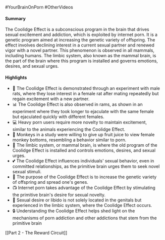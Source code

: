 #YourBrainOnPorn
#OtherVideos 

#### Summary

The Coolidge Effect is a subconscious program in the brain that drives sexual excitement and addiction, which is exploited by internet porn. It is a genetic program aimed at increasing the genetic variety of offspring. The effect involves declining interest in a current sexual partner and renewed vigor with a novel partner. This phenomenon is observed in all mammals, including humans. The limbic system, also known as the mammal brain, is the part of the brain where this program is installed and governs emotions, desires, and sexual urges.

#### Highlights

- 🐀 The Coolidge Effect is demonstrated through an experiment with male rats, where they lose interest in a female rat after mating repeatedly but regain excitement with a new partner.
- 📊 The Coolidge Effect is also observed in rams, as shown in an experiment where they took longer to ejaculate with the same female but ejaculated quickly with different females.
- 💻 Heavy porn users require more novelty to maintain excitement, similar to the animals experiencing the Coolidge Effect.
- 🐒 Monkeys in a study were willing to give up fruit juice to view female monkey bottoms, resembling a behavior similar to porn.
- 🧠 The limbic system, or mammal brain, is where the old program of the Coolidge Effect is installed and controls emotions, desires, and sexual urges.
- 💕 The Coolidge Effect influences individuals' sexual behavior, even in committed relationships, as the primitive brain urges them to seek novel sexual stimuli.
- 🧬 The purpose of the Coolidge Effect is to increase the genetic variety of offspring and spread one's genes.
- 📺 Internet porn takes advantage of the Coolidge Effect by stimulating the primitive brain's desire for sexual novelty.
- 🚫 Sexual desire or libido is not solely located in the genitals but experienced in the limbic system, where the Coolidge Effect occurs.
- 🔒 Understanding the Coolidge Effect helps shed light on the mechanisms of porn addiction and other addictions that stem from the primitive brain



[[Part 2 - The Reward Circuit]]